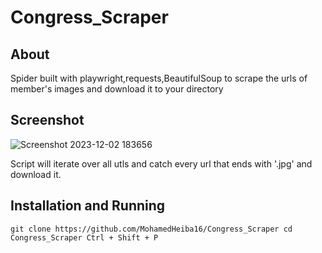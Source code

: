 # Congress_Scraper

## About 

Spider built with playwright,requests,BeautifulSoup to scrape the urls of member's images and download it to your directory 

## Screenshot

![Screenshot 2023-12-02 183656](https://github.com/MohamedHeiba16/Congress_Scraper/assets/152610603/98052dc0-b00d-4fc6-90a3-ebe67c07ce83)

Script will iterate over all utls and catch every url that ends with '.jpg' and download it.

## Installation and Running

``git clone https://github.com/MohamedHeiba16/Congress_Scraper
cd Congress_Scraper
Ctrl + Shift + P``


